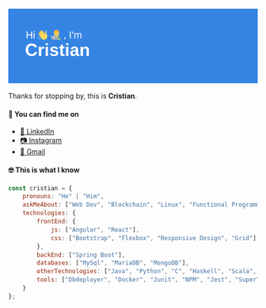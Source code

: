 ![header](https://github.com/CrisDgrnu/CrisDgrnu/blob/main/header.png)

Thanks for stopping by, this is **Cristian**.

#### 🔎 You can find me on
- [👔 LinkedIn](https://www.linkedin.com/in/cristian-de-gracia-nuero-4821aa17b/)
- [📷 Instagram](https://www.instagram.com/cfres_/)
- [📧 Gmail](https://mail.google.com/mail/?view=cm&fs=1&to=crisdgrnu@gmail.com)

#### 🤓 This is what I know

```javascript
const cristian = {
    pronouns: "He" | "Him",
    askMeAbout: ["Web Dev", "Blockchain", "Linux", "Functional Programming", "Tech"],
    technologies: {
        frontEnd: {
            js: ["Angular", "React"],
            css: ["Bootstrap", "Flexbox", "Responsive Design", "Grid"]
        },
        backEnd: ["Spring Boot"],
        databases: ["MySql", "MariaDB", "MongoDB"],
        otherTechnologies: ["Java", "Python", "C", "Haskell", "Scala", "Bash"],
        tools: ["Dbdeployer", "Docker", "Junit", "NPM", "Jest", "SuperTest"]
    }
};
```

